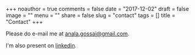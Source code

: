 +++
noauthor = true
comments = false
date = "2017-12-02"
draft = false
image = ""
menu = ""
share = false
slug = "contact"
tags = []
title = "Contact"
+++

Please do e-mail me at <anala.gossai@gmail.com>.

I'm also present on [linkedin][].

[linkedin]: linkedin.com/in/analagossai
